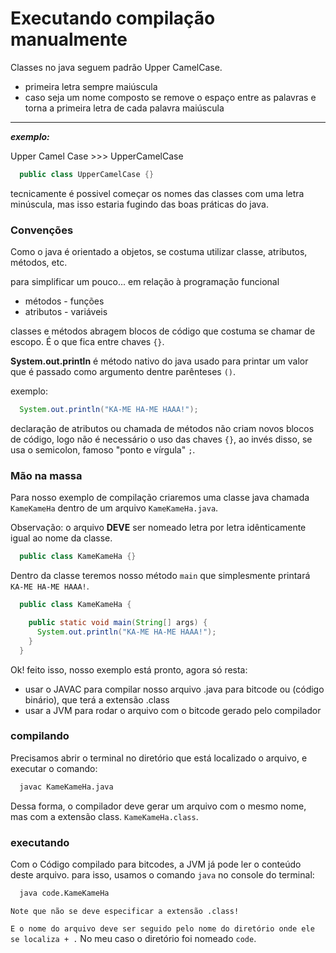 # Executando compilação manualmente

Classes no java seguem padrão Upper CamelCase.

- primeira letra sempre maiúscula
- caso seja um nome composto se remove o espaço entre as palavras e torna a primeira letra de cada palavra maiúscula

----------
***exemplo:***

Upper Camel Case >>> UpperCamelCase

```java
  public class UpperCamelCase {}
```

tecnicamente é possivel começar os nomes das classes com uma letra minúscula, mas isso estaria fugindo das boas práticas do java.

### Convenções

Como o java é orientado a objetos, se costuma utilizar classe, atributos, métodos, etc.

para simplificar um pouco... em relação à programação funcional

- métodos - funções
- atributos - variáveis

classes e métodos abragem blocos de código que costuma se chamar de escopo.
É o que fica entre chaves `{}`.

**System.out.println** é método nativo do java usado para printar um valor que é passado como argumento dentre parênteses `()`.

exemplo:

```java
  System.out.println("KA-ME HA-ME HAAA!");
```

declaração de atributos ou chamada de métodos não criam novos blocos de código, logo não é necessário o uso das chaves `{}`, ao invés disso, se usa o semicolon, famoso "ponto e vírgula" `;`.

### Mão na massa

Para nosso exemplo de compilação criaremos uma classe java chamada `KameKameHa` dentro de um arquivo `KameKameHa.java`.

Observação: o arquivo **DEVE** ser nomeado letra por letra idênticamente igual ao nome da classe.

```java
  public class KameKameHa {}
```

Dentro da classe teremos nosso método `main` que simplesmente printará `KA-ME HA-ME HAAA!`.

```java
  public class KameKameHa {

    public static void main(String[] args) {
      System.out.println("KA-ME HA-ME HAAA!");
    }
  }
```

Ok! feito isso, nosso exemplo está pronto, agora só resta:
- usar o JAVAC para compilar nosso arquivo .java para bitcode ou (código binário), que terá a extensão .class
- usar a JVM para rodar o arquivo com o bitcode gerado pelo compilador


### compilando

Precisamos abrir o terminal no diretório que está localizado o arquivo, e executar o comando:

```sh
  javac KameKameHa.java
```

Dessa forma, o compilador deve gerar um arquivo com o mesmo nome, mas com a extensão class. `KameKameHa.class`.

### executando

Com o Código compilado para bitcodes, a JVM já pode ler o conteúdo deste arquivo.
para isso, usamos o comando `java` no console do terminal:

```sh
  java code.KameKameHa
```

`Note que não se deve especificar a extensão .class!`

`E o nome do arquivo deve ser seguido pelo nome do diretório onde ele se localiza + .` No meu caso o diretório foi nomeado `code`.